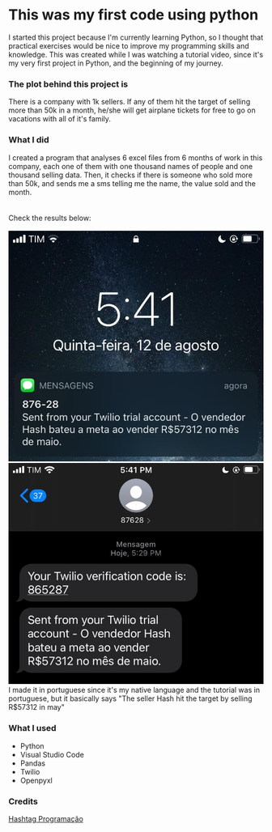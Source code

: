 # This was my first code using python
I started this project because I'm currently learning Python, so I thought that practical exercises would be nice to improve my programming skills and knowledge. This was created while I was watching a tutorial video, since it's my very first project in Python, and the beginning of my journey.
### The plot behind this project is
There is a company with 1k sellers. If any of them hit the target of selling more than 50k in a month, he/she will get airplane tickets for free to go on vacations with all of it's family.
### What I did
I created a program that analyses 6 excel files from 6 months of work in this company, each one of them with one thousand names of people and one thousand selling data.
Then, it checks if there is someone who sold more than 50k, and sends me a sms telling me the name, the value sold and the month.<br><br><br>
Check the results below:<br><br>
![sms](print1.jpeg)
![sms](print2.jpeg)<br>
I made it in portuguese since it's my native language and the tutorial was in portuguese, but it basically says "The seller Hash hit the target by selling R$57312 in may"
### What I used
* Python
* Visual Studio Code
* Pandas
* Twilio
* Openpyxl
### Credits
[Hashtag Programação](https://www.youtube.com/watch?v=GQpQha2Mfpg)
